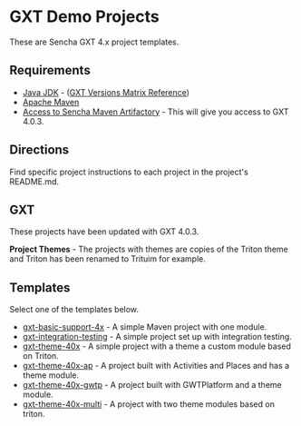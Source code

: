 # GXT Demo Projects
These are Sencha GXT 4.x project templates.

## Requirements

* [Java JDK](https://docs.sencha.com/gxt/4.x/guides/getting_started/Versions.html) - ([GXT Versions Matrix Reference](https://docs.sencha.com/gxt/4.x/guides/getting_started/Versions.html))
* [Apache Maven](https://maven.apache.org/install.html)
* [Access to Sencha Maven Artifactory](http://docs.sencha.com/gxt/4.x/guides/getting_started/maven/Maven.html) - This will give you access to GXT 4.0.3.

## Directions
Find specific project instructions to each project in the project's README.md.

## GXT 
These projects have been updated with GXT 4.0.3. 

**Project Themes** - The projects with themes are copies of the Triton theme and Triton has been renamed to Trituim for example. 

## Templates
Select one of the templates below. 

* [gxt-basic-support-4x](./gxt-basic-support-4x) - A simple Maven project with one module. 
* [gxt-integration-testing](./gxt-integration-testing) - A simple project set up with integration testing.
* [gxt-theme-40x](./gxt-theme-40x) - A simple project with a theme a custom module based on Triton.
* [gxt-theme-40x-ap](./gxt-theme-40x-ap) - A project built with Activities and Places and has a theme module.
* [gxt-theme-40x-gwtp](./gxt-theme-40x-gwtp) - A project built with GWTPlatform and a theme module.
* [gxt-theme-40x-multi](./gxt-theme-40x-multi) - A project with two theme modules based on triton. 




